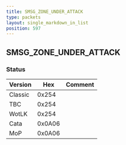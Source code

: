```yaml
---
title: SMSG_ZONE_UNDER_ATTACK
type: packets
layout: single_markdown_in_list
position: 597
---
```


## SMSG_ZONE_UNDER_ATTACK

### Status

Version    | Hex        | Comment
---------- | ---------- | ---------- 
Classic    | 0x254      | 
TBC        | 0x254      | 
WotLK      | 0x254      | 
Cata       | 0x0A06     | 
MoP        | 0x0A06     | 